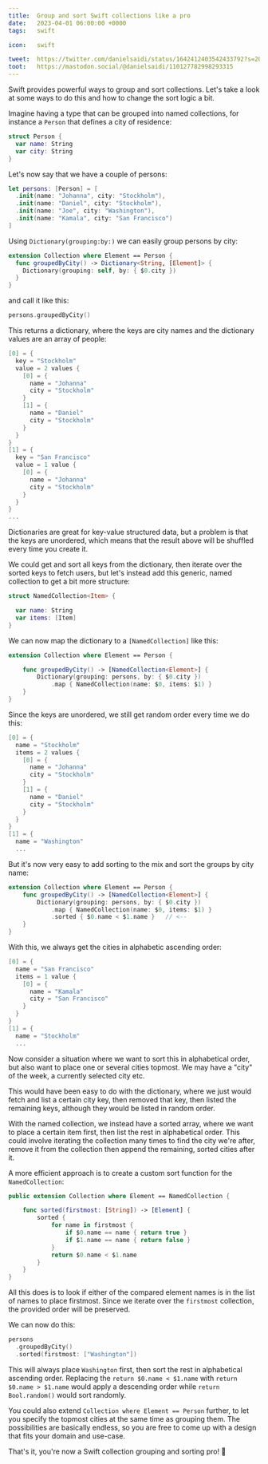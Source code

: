 ```yaml
---
title:  Group and sort Swift collections like a pro
date:   2023-04-01 06:00:00 +0000
tags:   swift

icon:   swift

tweet:  https://twitter.com/danielsaidi/status/1642412403542433792?s=20
toot:   https://mastodon.social/@danielsaidi/110127782998293315
---
```


Swift provides powerful ways to group and sort collections. Let's take a look at some ways to do this and how to change the sort logic a bit.

Imagine having a type that can be grouped into named collections, for instance a `Person` that defines a city of residence:

```swift
struct Person {
  var name: String
  var city: String
}
```

Let's now say that we have a couple of persons:

```swift
let persons: [Person] = [
  .init(name: "Johanna", city: "Stockholm"),
  .init(name: "Daniel", city: "Stockholm"),
  .init(name: "Joe", city: "Washington"),
  .init(name: "Kamala", city: "San Francisco")
]
```

Using `Dictionary(grouping:by:)` we can easily group persons by city:

```swift
extension Collection where Element == Person {
  func groupedByCity() -> Dictionary<String, [Element]> {
    Dictionary(grouping: self, by: { $0.city })
  }
}
```

and call it like this:

```swift
persons.groupedByCity()
```

This returns a dictionary, where the keys are city names and the dictionary values are an array of people:

```swift
[0] = {
  key = "Stockholm"
  value = 2 values {
    [0] = {
      name = "Johanna"
      city = "Stockholm"
    }
    [1] = {
      name = "Daniel"
      city = "Stockholm"
    }
  }
}
[1] = {
  key = "San Francisco"
  value = 1 value {
    [0] = {
      name = "Johanna"
      city = "Stockholm"
    }
  }
}
...
```

Dictionaries are great for key-value structured data, but a problem is that the keys are unordered, which means that the result above will be shuffled every time you create it.

We could get and sort all keys from the dictionary, then iterate over the sorted keys to fetch users, but let's instead add this generic, named collection to get a bit more structure:

```swift
struct NamedCollection<Item> {

  var name: String
  var items: [Item]
}
```

We can now map the dictionary to a `[NamedCollection]` like this:

```swift
extension Collection where Element == Person {

    func groupedByCity() -> [NamedCollection<Element>] {
        Dictionary(grouping: persons, by: { $0.city })
            .map { NamedCollection(name: $0, items: $1) }
    }
}
```

Since the keys are unordered, we still get random order every time we do this:

```swift
[0] = {
  name = "Stockholm"
  items = 2 values {
    [0] = {
      name = "Johanna"
      city = "Stockholm"
    }
    [1] = {
      name = "Daniel"
      city = "Stockholm"
    }
  }
}
[1] = {
  name = "Washington"
  ...
```

But it's now very easy to add sorting to the mix and sort the groups by city name:

```swift
extension Collection where Element == Person { 
    func groupedByCity() -> [NamedCollection<Element>] { 
        Dictionary(grouping: persons, by: { $0.city })
            .map { NamedCollection(name: $0, items: $1) }
            .sorted { $0.name < $1.name }   // <--
    } 
} 
```

With this, we always get the cities in alphabetic ascending order:

```swift
[0] = {
  name = "San Francisco"
  items = 1 value {
    [0] = {
      name = "Kamala"
      city = "San Francisco"
    }
  }
}
[1] = {
  name = "Stockholm"
  ...
```

Now consider a situation where we want to sort this in alphabetical order, but also want to place one or several cities topmost. We may have a "city" of the week, a currently selected city etc.

This would have been easy to do with the dictionary, where we just would fetch and list a certain city key, then removed that key, then listed the remaining keys, although they would be listed in random order.

With the named collection, we instead have a sorted array, where we want to place a certain item first, then list the rest in alphabetical order. This could involve iterating the collection many times to find the city we're after, remove it from the collection then append the remaining, sorted cities after it.

A more efficient approach is to create a custom sort function for the `NamedCollection`:

```swift
public extension Collection where Element == NamedCollection {

    func sorted(firstmost: [String]) -> [Element] {
        sorted {
            for name in firstmost {
                if $0.name == name { return true }
                if $1.name == name { return false }
            }
            return $0.name < $1.name
        }
    }
}
```

All this does is to look if either of the compared element names is in the list of names to place firstmost. Since we iterate over the `firstmost` collection, the provided order will be preserved.

We can now do this:

```swift
persons
  .groupedByCity()
  .sorted(firstmost: ["Washington"])
```

This will always place `Washington` first, then sort the rest in alphabetical ascending order. Replacing the `return $0.name < $1.name` with `return $0.name > $1.name` would apply a descending order while `return Bool.random()` would sort randomly.

You could also extend `Collection where Element == Person` further, to let you specify the topmost cities at the same time as grouping them. The possibilities are basically endless, so you are free to come up with a design that fits your domain and use-case.

That's it, you're now a Swift collection grouping and sorting pro! 🎉